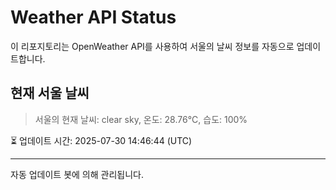 
# Weather API Status

이 리포지토리는 OpenWeather API를 사용하여 서울의 날씨 정보를 자동으로 업데이트합니다.

## 현재 서울 날씨
> 서울의 현재 날씨: clear sky, 온도: 28.76°C, 습도: 100%

⏳ 업데이트 시간: 2025-07-30 14:46:44 (UTC)

---
자동 업데이트 봇에 의해 관리됩니다.
